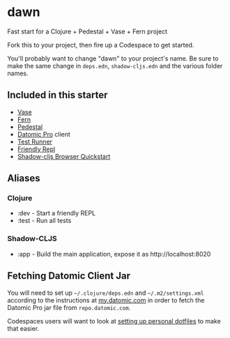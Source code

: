 # dawn

Fast start for a Clojure + Pedestal + Vase + Fern project

Fork this to your project, then fire up a Codespace to get started.

You'll probably want to change "dawn" to your project's name. Be sure to make
the same change in `deps.edn`, `shadow-cljs.edn` and the various folder names.

## Included in this starter

- [Vase](https://github.com/cognitect-labs/vase)
- [Fern](https://github.com/cognitect-labs/fern)
- [Pedestal](https://github.com/pedestal/)
- [Datomic Pro](https://www.datomic.com) client
- [Test Runner](https://github.com/cognitect-labs/test-runner)
- [Friendly Repl](https://gitlab.com/mtnygard/frenpl)
- [Shadow-cljs Browser Quickstart](https://github.com/shadow-cljs/quickstart-browser)

## Aliases

### Clojure

- :dev - Start a friendly REPL
- :test - Run all tests

### Shadow-CLJS

- :app - Build the main application, expose it as http://localhost:8020

## Fetching Datomic Client Jar

You will need to set up `~/.clojure/deps.edn` and `~/.m2/settings.xml` according
to the instructions at [my.datomic.com](https://my.datomic.com) in order to
fetch the Datomic Pro jar file from `repo.datomic.com`.

Codespaces users will want to look at [setting up personal
dotfiles](https://docs.github.com/en/github/developing-online-with-codespaces/personalizing-codespaces-for-your-account)
to make that easier.